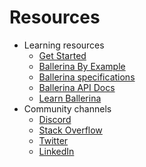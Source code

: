 # Resources

- Learning resources
    - [Get Started](https://ballerina.io/learn/get-started/)
    - [Ballerina By Example](https://ballerina.io/learn/by-example/)
    - [Ballerina specifications](https://ballerina.io/learn/ballerina-specifications/)
    - [Ballerina API Docs](https://lib.ballerina.io/)
    - [Learn Ballerina](https://ballerina.io/learn/)
- Community channels    
    - [Discord](https://discord.gg/ballerinalang)
    - [Stack Overflow](http://stackoverflow.com/questions/tagged/ballerina)
    - [Twitter](https://twitter.com/ballerinalang)
    - [LinkedIn](https://www.linkedin.com/company/79080790)
    